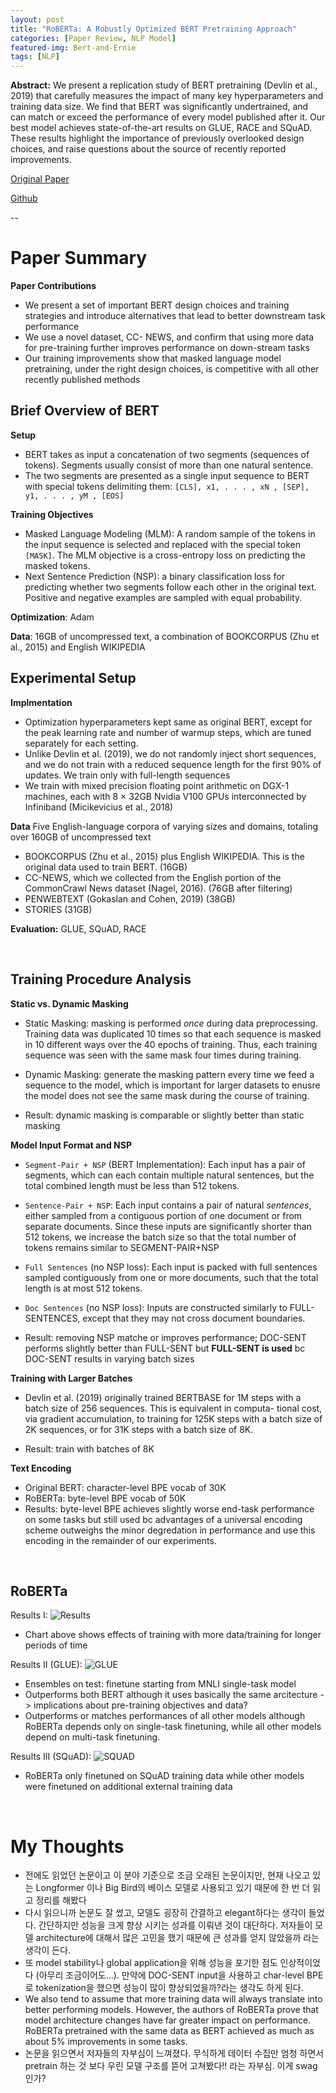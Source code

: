 ```yaml
---
layout: post
title: "RoBERTa: A Robustly Optimized BERT Pretraining Approach"
categories: [Paper Review, NLP Model]
featured-img: Bert-and-Ernie
tags: [NLP]
---
```


**Abstract:** We present a replication study of BERT pretraining (Devlin et al., 2019) that carefully measures the impact of many key hyperparameters and training data size. We find that BERT was significantly undertrained, and can match or exceed the performance of every model published after it. Our best model achieves state-of-the-art results on GLUE, RACE and SQuAD. These results highlight the importance of previously overlooked design choices, and raise questions about the source of recently reported improvements. 

[Original Paper](https://arxiv.org/pdf/1907.11692.pdf)

[Github](https://github.com/pytorch/fairseq)

--

# Paper Summary

**Paper Contributions**
-  We present a set of important BERT design choices and training strategies and introduce alternatives that lead to better downstream task performance
- We use a novel dataset, CC- NEWS, and confirm that using more data for pre-training further improves performance on down-stream tasks
- Our training improvements show that masked language model pretraining, under the right design choices, is competitive with all other recently published methods

## Brief Overview of BERT

**Setup**
- BERT takes as input a concatenation of two segments (sequences of tokens). Segments usually consist of more than one natural sentence.
- The two segments are presented as a single input sequence to BERT with special tokens delimiting them: 
`[CLS], x1, . . . , xN , [SEP], y1, . . . , yM , [EOS]`

**Training Objectives**
- Masked Language Modeling (MLM): A random sample of the tokens in the input sequence is selected and replaced with the special token `[MASK]`. The MLM objective is a cross-entropy loss on predicting the masked tokens.
- Next Sentence Prediction (NSP): a binary classification loss for predicting whether two segments follow each other in the original text. Positive and negative examples are sampled with equal probability.

**Optimization**: Adam

**Data**: 16GB of uncompressed text, a combination of BOOKCORPUS (Zhu et al., 2015) and English WIKIPEDIA

## Experimental Setup

**Implmentation**
- Optimization hyperparameters kept same as original BERT, except for the peak learning rate and number of warmup steps, which are tuned separately for each setting.
-  Unlike Devlin et al. (2019), we do not randomly inject short sequences, and we do not train with a reduced sequence length for the first 90% of updates. We train only with full-length sequences
- We train with mixed precision floating point arithmetic on DGX-1 machines, each with 8 × 32GB Nvidia V100 GPUs interconnected by Infiniband (Micikevicius et al., 2018)

**Data**
Five English-language corpora of varying sizes and domains, totaling over 160GB of uncompressed text
- BOOKCORPUS (Zhu et al., 2015) plus English WIKIPEDIA. This is the original data used to train BERT. (16GB)
-  CC-NEWS, which we collected from the English portion of the CommonCrawl News dataset (Nagel, 2016). (76GB after filtering)
- PENWEBTEXT (Gokaslan and Cohen, 2019) (38GB)
- STORIES (31GB)

**Evaluation:** GLUE, SQuAD, RACE

<br>

## Training Procedure Analysis

**Static vs. Dynamic Masking**
- Static Masking: masking is performed *once* during data preprocessing. Training data was duplicated 10 times so that each sequence is masked in 10 different ways over the 40 epochs of training. Thus, each training sequence was seen with the same mask four times during training.

- Dynamic Masking: generate the masking pattern every time we feed a sequence to the model, which is important for larger datasets to enusre the model does not see the same mask during the course of training.

- Result: dynamic masking is comparable or slightly better than static masking

**Model Input Format and NSP**

- `Segment-Pair + NSP` (BERT Implementation): Each input has a pair of segments, which can each contain multiple natural sentences, but the total combined length must
be less than 512 tokens.
- `Sentence-Pair + NSP`: Each input contains a pair of natural *sentences*, either sampled from a contiguous portion of one document or from separate documents. Since these inputs are significantly shorter than 512 tokens, we increase the batch size so that the total number of tokens remains similar to SEGMENT-PAIR+NSP
- `Full Sentences` (no NSP loss):  Each input is packed with
full sentences sampled contiguously from one or more documents, such that the total length is at most 512 tokens.
- `Doc Sentences` (no NSP loss):  Inputs are constructed similarly to FULL-SENTENCES, except that they may not cross document boundaries.

- Result: removing NSP matche or improves performance; DOC-SENT performs slightly better than FULL-SENT but **FULL-SENT is used** bc DOC-SENT results in varying batch sizes

**Training with Larger Batches**

- Devlin et al. (2019) originally trained BERTBASE for 1M steps with a batch size of 256 sequences. This is equivalent in computa- tional cost, via gradient accumulation, to training for 125K steps with a batch size of 2K sequences, or for 31K steps with a batch size of 8K.

- Result: train with batches of 8K

**Text Encoding**
- Original BERT: character-level BPE vocab of 30K
- RoBERTa: byte-level BPE vocab of 50K
- Results: byte-level BPE achieves slightly worse end-task performance on some tasks but still used bc advantages of a universal encoding scheme outweighs the minor degredation in performance and use this encoding in the remainder of our experiments.

<br>

## RoBERTa

Results I:
![Results](https://paperswithcode.com/media/methods/Screen_Shot_2020-05-31_at_1.41.28_PM.png)

- Chart above shows effects of training with more data/training for longer periods of time

Results II (GLUE):
![GLUE](https://i.ibb.co/L1Vv1pG/Screen-Shot-2021-01-15-at-5-44-25-PM.png)

- Ensembles on test: finetune starting from MNLI single-task model
- Outperforms both BERT although it uses basically the same arcitecture -> implications about pre-training objectives and data?
- Outperforms or matches performances of all other models although RoBERTa depends only on single-task finetuning, while all other models depend on multi-task finetuning.

Results III (SQuAD):
![SQUAD](https://i.ibb.co/FmdJ1mY/Screen-Shot-2021-01-15-at-5-44-33-PM.png)

- RoBERTa only finetuned on SQuAD training data while other models were finetuned on additional external training data

<br>

# My Thoughts

- 전에도 읽었던 논문이고 이 분야 기준으로 조금 오래된 논문이지만, 현재 나오고 있는 Longformer 이나 Big Bird의 베이스 모델로 사용되고 있기 때문에 한 번 더 읽고 정리를 해봤다
- 다시 읽으니까 논문도 잘 썼고, 모델도 굉장히 간결하고 elegant하다는 생각이 들었다. 간단하지만 성능을 크게 향상 시키는 성과를 이뤄낸 것이 대단하다. 저자들이 모델 architecture에 대해서 많은 고민을 했기 때문에 큰 성과를 얻지 않았을까 라는 생각이 든다.
- 또 model stability나 global application을 위해 성능을 포기한 점도 인상적이었다 (아무리 조금이어도...). 만약에 DOC-SENT input을 사용하고 char-level BPE로 tokenization을 했으면 성능이 많이 향상되었을까?라는 생각도 하게 된다.
- We also tend to assume that more training data will always translate into better performing models. However, the authors of RoBERTa prove that model architecture changes have far greater impact on performance. RoBERTa pretrained with the same data as BERT achieved as much as about 5% improvements in some tasks.
- 논문을 읽으면서 저자들의 자부심이 느껴졌다. 무식하게 데이터 수집만 엄청 하면서 pretrain 하는 것 보다 우린 모델 구조를 뜯어 고쳐봤다!! 라는 자부심. 이게 swag인가?